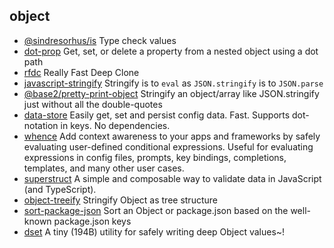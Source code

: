 ## object

- [@sindresorhus/is](https://github.com/sindresorhus/is) Type check values
- [dot-prop](https://github.com/sindresorhus/dot-prop) Get, set, or delete a property from a nested object using a dot path
- [rfdc](https://github.com/davidmarkclements/rfdc) Really Fast Deep Clone
- [javascript-stringify](https://github.com/blakeembrey/javascript-stringify) Stringify is to `eval` as `JSON.stringify` is to `JSON.parse`
- [@base2/pretty-print-object](https://github.com/Chris-Baker/pretty-print-object) Stringify an object/array like JSON.stringify just without all the double-quotes
- [data-store](https://github.com/jonschlinkert/data-store) Easily get, set and persist config data. Fast. Supports dot-notation in keys. No dependencies.
- [whence](https://github.com/jonschlinkert/whence) Add context awareness to your apps and frameworks by safely evaluating user-defined conditional expressions. Useful for evaluating expressions in config files, prompts, key bindings, completions, templates, and many other user cases.
- [superstruct](https://github.com/ianstormtaylor/superstruct) A simple and composable way to validate data in JavaScript (and TypeScript).
- [object-treeify](https://github.com/blackflux/object-treeify) Stringify Object as tree structure
- [sort-package-json](https://github.com/keithamus/sort-package-json) Sort an Object or package.json based on the well-known package.json keys
- [dset](https://github.com/lukeed/dset) A tiny (194B) utility for safely writing deep Object values~!
